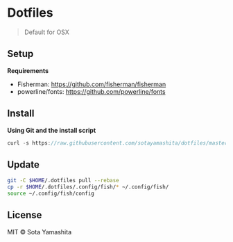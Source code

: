 # Dotfiles

> Default for OSX

## Setup

**Requirements**

* Fisherman: https://github.com/fisherman/fisherman
* powerline/fonts: https://github.com/powerline/fonts

## Install

**Using Git and the install script**

```javascript
curl -s https://raw.githubusercontent.com/sotayamashita/dotfiles/master/bin/install.sh | sh
```

## Update

```bash
git -C $HOME/.dotfiles pull --rebase
cp -r $HOME/.dotfiles/.config/fish/* ~/.config/fish/
source ~/.config/fish/config
```

## License

MIT © Sota Yamashita
